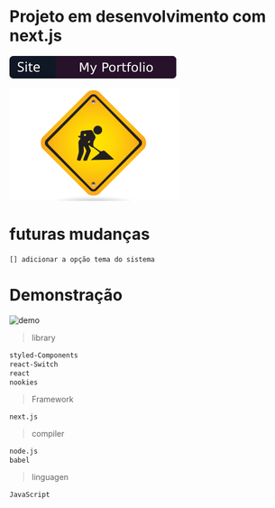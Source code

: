 # Projeto em desenvolvimento com next.js
[![Portfolio](public/img/readme/SitePortfolio.svg)](https://portfolio-eversondias.vercel.app/)

![em desenvolvimento](public/img/projects/default.jpg)

# futuras mudanças
    [] adicionar a opção tema do sistema

 
# Demonstração
![demo](public/img/readme/demo.gif)

> library
    
    styled-Components
    react-Switch
    react
    nookies

> Framework
    
    next.js

> compiler
    
    node.js
    babel

> linguagen
    
    JavaScript